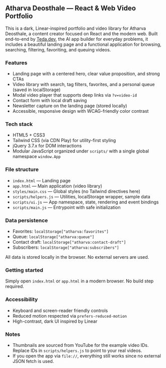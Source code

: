 ## Atharva Deosthale — React & Web Video Portfolio

This is a dark, Linear-inspired portfolio and video library for Atharva Deosthale, a content creator focused on React and the modern web. Built end-to-end by [Teda.dev](https://teda.dev), the AI app builder for everyday problems, it includes a beautiful landing page and a functional application for browsing, searching, filtering, favoriting, and queuing videos.

### Features
- Landing page with a centered hero, clear value proposition, and strong CTAs
- Video library with search, tag filters, favorites, and a personal queue (saved in localStorage)
- Modal video player that supports deep links via `?v=video-id`
- Contact form with local draft saving
- Newsletter capture on the landing page (stored locally)
- Accessible, responsive design with WCAG-friendly color contrast

### Tech stack
- HTML5 + CSS3
- Tailwind CSS (via CDN Play) for utility-first styling
- jQuery 3.7.x for DOM interactions
- Modular JavaScript organized under `scripts/` with a single global namespace `window.App`

### File structure
- `index.html` — Landing page
- `app.html` — Main application (video library)
- `styles/main.css` — Global styles (no Tailwind directives here)
- `scripts/helpers.js` — Utilities, localStorage wrapper, sample data
- `scripts/ui.js` — App namespace, state, rendering and event bindings
- `scripts/main.js` — Entrypoint with safe initialization

### Data persistence
- Favorites: `localStorage["atharva:favorites"]`
- Queue: `localStorage["atharva:queue"]`
- Contact draft: `localStorage["atharva:contact-draft"]`
- Subscribers: `localStorage["atharva:subscribers"]`

All data is stored locally in the browser. No external servers are used.

### Getting started
Simply open `index.html` or `app.html` in a modern browser. No build step required.

### Accessibility
- Keyboard and screen-reader friendly controls
- Reduced motion respected via `prefers-reduced-motion`
- High-contrast, dark UI inspired by Linear

### Notes
- Thumbnails are sourced from YouTube for the example video IDs. Replace IDs in `scripts/helpers.js` to point to your real videos.
- If you open the app via `file://`, everything still works since no external JSON fetch is used.
